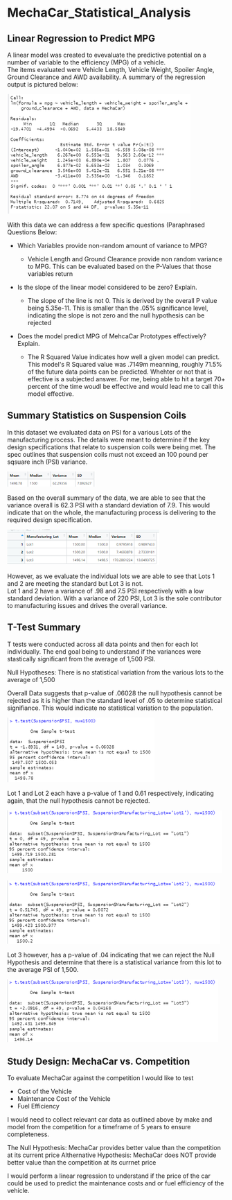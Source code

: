 # MechaCar_Statistical_Analysis

## Linear Regression to Predict MPG

A linear model was created to evevaluate the predictive potential on a number of variable to the efficiency (MPG) of a vehicle.  
The items evaluated were Vehicle Length, Vehicle Weight, Spoiler Angle, Ground Clearance and AWD availability.
A summary of the regression output is pictured below:

![Linear Summary](https://github.com/madrivers/MechaCar_Statistical_Analysis/blob/main/Resources/MPG_Linear.png)

With this data we can address a few specific questions (Paraphrased Questions Below:
 - Which Variables provide non-random amount of variance to MPG?
    + Vehicle Length and Ground Clearance provide non random variance to MPG.  This can be evaluated based on the P-Values that those variables return
    
 - Is the slope of the linear model considered to be zero?  Explain.
    + The slope of the line is not 0.  This is derived by the overall P value being 5.35e-11.  This is smaller than the .05% significance level, indicating the slope is not zero         and the null hypothesis can be rejected

 - Does the model predict MPG of MehcaCar Prototypes effectively?  Explain.
     + The R Squared Value indicates how well a given model can predict.  This model's R Squared value was .7149m meanning, roughly 71.5% of the future data points can be                predicted.  Whehter or not that is effective is a subjected answer.  For me, being able to hit a target 70+ percent of the time woudl be effective and would lead me to call        this model effective.

## Summary Statistics on Suspension Coils

In this dataset we evaluated data on PSI for a various Lots of the manufacturing process.  The details were meant to determine if the key design specifications that relate to suspension coils were being met.  The spec outlines that suspension coils must not exceed an 100 pound per sqsuare inch (PSI) variance.

![Suspension Summary](https://github.com/madrivers/MechaCar_Statistical_Analysis/blob/main/Resources/Suspension_Summary_Table.png)

Based on the overall summary of the data, we are able to see that the variance overall is 62.3 PSI with a standard deviation of 7.9.  This would indicate that on the whole, the manufacturing process is delivering to the required design specification.

![Suspension Lot Summary](https://github.com/madrivers/MechaCar_Statistical_Analysis/blob/main/Resources/Suspension_Lot_Summary_Table.png)

However, as we evaluate the individual lots we are able to see that Lots 1 and 2 are meeting the standard but Lot 3 is not.  
Lot 1 and 2 have a variance of .98 and 7.5 PSI respectively with a low standard deviation.  With a variance of 220 PSI, Lot 3 is the sole contributor to manufacturing issues and drives the overall variance.

## T-Test Summary

T tests were conducted across all data points and then for each lot individually.  The end goal being to understand if the variances were stastically significant from the average of 1,500 PSI.

Null Hypotheses:  There is no statistical variation from the various lots to the average of 1,500

Overall Data suggests that p-value of .06028 the null hypothesis cannot be rejected as it is higher than the standard level of .05 to determine statistical signifiance.  This would indicate no statistical variation to the population.

![Suspension Lot Summary](https://github.com/madrivers/MechaCar_Statistical_Analysis/blob/main/Resources/T_Test_All.png)


Lot 1 and Lot 2 each have a p-value of 1 and 0.61 respectively, indicating again, that the null hypothesis cannot be rejected.  

![Suspension Lot Summary](https://github.com/madrivers/MechaCar_Statistical_Analysis/blob/main/Resources/T_Test_1.png)

![Suspension Lot Summary](https://github.com/madrivers/MechaCar_Statistical_Analysis/blob/main/Resources/T_Test_2.png)

Lot 3 however, has a p-value of .04 indicating that we can reject the Null Hypothesis and determine that there is a statistical variance from this lot to the average PSI of 1,500.

![Suspension Lot Summary](https://github.com/madrivers/MechaCar_Statistical_Analysis/blob/main/Resources/T_Test_3.png)


## Study Design:  MechaCar vs. Competition

To evaluate MechaCar against the competition I would like to test 
  - Cost of the Vehicle
  - Maintenance Cost of the Vehicle 
  - Fuel Efficiency

I would need to collect relevant car data as outlined above by make and model from the competition for a timeframe of 5 years to ensure completeness.

The Null Hypothesis:  MechaCar provides better value than the competition at its current price
Althernative Hypothesis:  MechaCar does NOT provide better value than the competition at its currnet price

I would perform a linear regression to understand if the price of the car could be used to predict the maintenance costs and or fuel efficiency of the vehicle.


